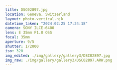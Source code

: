 ```yaml
---
title: DSC02897.jpg
location: Geneva, Switzerland
layout: photo-vertical.njk
datetime_taken: "2024:02:25 17:24:18"
camera: SONY ILCE-6400
lens: E 35mm F1.8 OSS
focal: 35mm
aperture: 9/5
shutter: 1/2000
iso: 320
img_edited: ./img/gallery/gallery3/DSC02897.jpg
img_raw: ./img/gallery/gallery3/DSC02897.ARW.png
---
```

